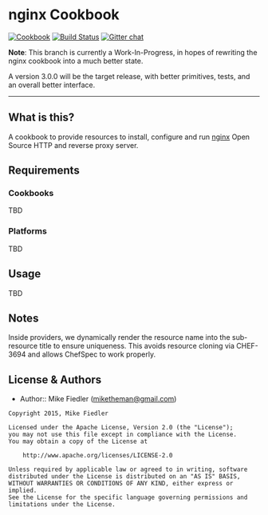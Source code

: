 nginx Cookbook
==============
[![Cookbook](http://img.shields.io/cookbook/v/nginx.svg)](https://github.com/miketheman/nginx)
[![Build Status](https://travis-ci.org/miketheman/nginx.svg?branch=master)](https://travis-ci.org/miketheman/nginx)
[![Gitter chat](https://img.shields.io/badge/Gitter-miketheman%2Fnginx-brightgreen.svg)](https://gitter.im/miketheman/nginx)

**Note**: This branch is currently a Work-In-Progress, in hopes of rewriting the nginx cookbook
into a much better state.

A version 3.0.0 will be the target release, with better primitives, tests,
and an overall better interface.

---

What is this?
-------------
A cookbook to provide resources to install, configure and run [nginx][]
Open Source HTTP and reverse proxy server.

Requirements
------------
### Cookbooks
TBD

### Platforms
TBD

Usage
-----
TBD

Notes
-----
Inside providers, we dynamically render the resource name into the sub-resource
title to ensure uniqueness.
This avoids resource cloning via CHEF-3694 and allows ChefSpec to work properly.

License & Authors
-----------------
- Author:: Mike Fiedler (<miketheman@gmail.com>)

```text
Copyright 2015, Mike Fiedler

Licensed under the Apache License, Version 2.0 (the "License");
you may not use this file except in compliance with the License.
You may obtain a copy of the License at

    http://www.apache.org/licenses/LICENSE-2.0

Unless required by applicable law or agreed to in writing, software
distributed under the License is distributed on an "AS IS" BASIS,
WITHOUT WARRANTIES OR CONDITIONS OF ANY KIND, either express or implied.
See the License for the specific language governing permissions and
limitations under the License.
```

[nginx]: http://nginx.org/
